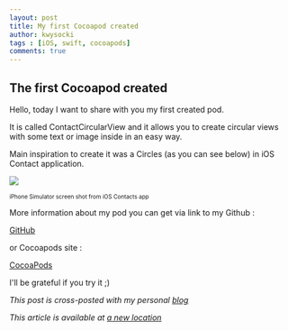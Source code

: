 ```yaml
---
layout: post
title: My first Cocoapod created
author: kwysocki
tags : [iOS, swift, cocoapods]
comments: true
---
```



The first Cocoapod created
--------------------------

Hello, today I want to share with you my first created pod.

It is called ContactCircularView and it allows you to create circular views with some text or image inside in an easy way.

Main inspiration to create it was a Circles (as you can see below) in iOS Contact application. 
 
 
![](https://github.com/k8mil/k8mil.github.io/blob/gh-pages/assets/posts/contact.png?raw=true)

<font size="1">iPhone Simulator screen shot from iOS Contacts app</font>

More information about my pod you can get via link to my Github :

[GitHub](https://github.com/k8mil/ContactCircularView)

or Cocoapods site :

[CocoaPods](https://cocoapods.org/pods/ContactCircularView)

I'll be grateful if you try it ;)

*This post is cross-posted with my personal [blog](http://wysockikamil.com/first-pod-created/)*



*This article is available at [a new location](https://brightinventions.pl/blog/first-pod-created)*

